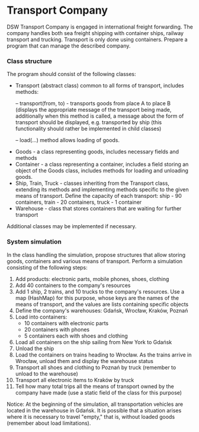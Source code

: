 <h1>Transport Company</h1>

DSW Transport Company is engaged in international freight forwarding. The company handles both sea freight shipping with container ships, railway transport and trucking. Transport is only done using containers. Prepare a program that can manage the described company.
 
  <h3>Class structure</h3>

The program should consist of the following classes:
<ul>
<li>Transport (abstract class) common to all forms of transport, includes methods:

– transport(from, to) - transports goods from place A to place B (displays the appropriate message of the transport being made, additionally when this method is called, a message about the form of transport should be displayed, e.g. transported by ship (this functionality should rather be implemented in child classes)

– load(...) method allows loading of goods.</li>

  <li>Goods - a class representing goods, includes necessary fields and methods </li>

<li>Container - a class representing a container, includes a field storing an object of the Goods class, includes methods for loading and unloading goods.</li>

<li>Ship, Train, Truck - classes inheriting from the Transport class, extending its methods and implementing methods specific to the given means of transport. Define the capacity of each transport: ship - 90 containers, train - 20 containers, truck - 1 container</li>

  <li>Warehouse - class that stores containers that are waiting for further transport</li>
  </ul>
Additional classes may be implemented if necessary.


<h3>System simulation</h3>

In the class handling the simulation, propose structures that allow storing goods, containers and various means of transport. Perform a simulation consisting of the following steps:
<ol>
<li>Add products: electronic parts, mobile phones, shoes, clothing</li>
<li>Add 40 containers to the company's resources</li>  
<li>Add 1 ship, 2 trains, and 10 trucks to the company's resources. Use a map (HashMap) for this purpose, whose keys are the names of the means of transport, and the values are lists containing specific objects</li>
<li>Define the company's warehouses: Gdańsk, Wrocław, Kraków, Poznań</li>
<li>Load into containers:
  <ul><li>10 containers with electronic parts</li>
<li>20 containers with phones</li>
    <li>5 containers each with shoes and clothing</li></ul>
<li>Load all containers on the ship sailing from New York to Gdańsk</li>
<li>Unload the ship</li>
<li>Load the containers on trains heading to Wrocław. As the trains arrive in Wrocław, unload them and display the warehouse status</li>
<li>Transport all shoes and clothing to Poznań by truck (remember to unload to the warehouse)</li>
<li>Transport all electronic items to Kraków by truck</li>
<li>Tell how many total trips all the means of transport owned by the company have made (use a static field of the class for this purpose)</li>
  </ol>
Notice: At the beginning of the simulation, all transportation vehicles are located in the warehouse in Gdańsk. It is possible that a situation arises where it is necessary to travel "empty," that is, without loaded goods (remember about load limitations).
